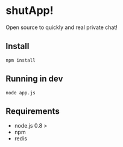 # shutApp!

Open source to quickly and real private chat!

## Install

```
npm install
```

## Running in dev

```
node app.js
```

## Requirements

* node.js 0.8 >
* npm
* redis
